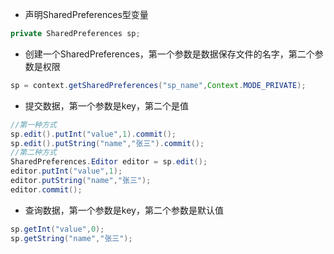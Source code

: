 * 声明SharedPreferences型变量
```java 
private SharedPreferences sp;
```
* 创建一个SharedPreferences，第一个参数是数据保存文件的名字，第二个参数是权限
```java
sp = context.getSharedPreferences("sp_name",Context.MODE_PRIVATE);
```
* 提交数据，第一个参数是key，第二个是值
```java
//第一种方式
sp.edit().putInt("value",1).commit();
sp.edit().putString("name","张三").commit();
//第二种方式
SharedPreferences.Editor editor = sp.edit();
editor.putInt("value",1);
editor.putString("name","张三");
editor.commit();
```
* 查询数据，第一个参数是key，第二个参数是默认值
```java
sp.getInt("value",0);
sp.getString("name","张三");
```